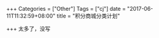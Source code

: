 +++
Categories = ["Other"]
Tags = ["cj"]
date = "2017-06-11T11:32:59+08:00"
title = "积分商城分类计划"

+++
太多了，没写

